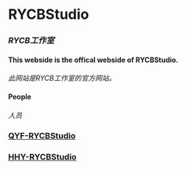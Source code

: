 # RYCBStudio
### *RYCB工作室*


#### This webside is the offical webside of RYCBStudio.
*此网站是RYCB工作室的官方网站。*


#### **People**
*人员*
### [QYF-RYCBStudio][qr]
### [HHY-RYCBStudio][hr]

[qr]:https://github.com/QYF-RYCBStudio
[hr]:https://github.com/HHY-RYCBStudio
